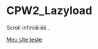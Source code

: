 # CPW2_Lazyload
Scroll infiniiiiiiiiii...

[Meu site teste](https://miguelzk.github.io/CPW2_Lazyload/)
